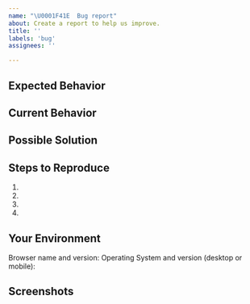```yaml
---
name: "\U0001F41E  Bug report"
about: Create a report to help us improve.
title: ''
labels: 'bug'
assignees: ''

---
```

## Expected Behavior
<!--- Tell us what should happen. -->


## Current Behavior
<!--- Tell us what happens instead of the expected behavior. -->


## Possible Solution
<!--- Not required, but suggest a fix/reason for the bug. -->


## Steps to Reproduce
<!--- Provide a link to a live example, or an unambiguous set of steps to -->
<!--- reproduce this bug. Include code to reproduce, if relevant. -->
1.
2.
3.
4.

## Your Environment
<!--- Include as many relevant details about the environment you experienced the bug in. -->
Browser name and version:
Operating System and version (desktop or mobile):

## Screenshots
<!--- Remove section if no screenshots to share. -->
<!--- Include screenshots of the console if JS errors are present. -->
